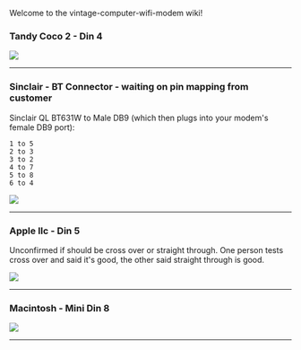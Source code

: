 Welcome to the vintage-computer-wifi-modem wiki!

### Tandy Coco 2 - Din 4

![](https://github.com/ssshake/vintage-computer-wifi-modem/blob/master/docs/tandy-coco2-pinmapping.jpg?raw=true)

***

### Sinclair - BT Connector - waiting on pin mapping from customer

Sinclair QL BT631W to Male DB9 (which then plugs into your modem's female DB9 port):

```
1 to 5
2 to 3
3 to 2
4 to 7
5 to 8
6 to 4
```

![](https://github.com/ssshake/vintage-computer-wifi-modem/blob/master/docs/s-l1600.jpg?raw=true)

***

### Apple IIc - Din 5

Unconfirmed if should be cross over or straight through. One person tests cross over and said it's good, the other said straight through is good. 

![](https://raw.githubusercontent.com/ssshake/vintage-computer-wifi-modem/master/docs/unnamed.jpg)

***

### Macintosh - Mini Din 8

![](https://raw.githubusercontent.com/ssshake/vintage-computer-wifi-modem/master/docs/din8.db9.gif)

***

